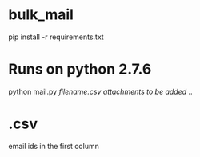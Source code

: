 # bulk_mail

pip install -r requirements.txt

# Runs on python 2.7.6

python mail.py *filename.csv*  *attachments to be added* ..

# .csv

email ids in the first column
